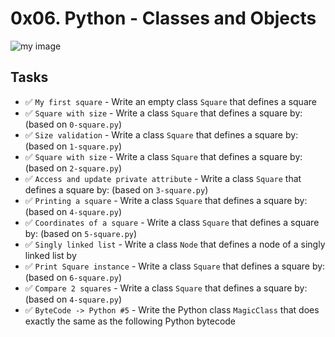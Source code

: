 # 0x06. Python - Classes and Objects

![my image](https://s3.amazonaws.com/intranet-projects-files/holbertonschool-higher-level_programming+/247/oop-meme.jpg)

## Tasks

- :white_check_mark: ``My first square`` - Write an empty class `Square` that defines a square
- :white_check_mark: ``Square with size`` - Write a class `Square` that defines a square by: (based on `0-square.py`)
- :white_check_mark: ``Size validation`` - Write a class `Square` that defines a square by: (based on `1-square.py`)
- :white_check_mark: ``Square with size`` - Write a class `Square` that defines a square by: (based on `2-square.py`)
- :white_check_mark: ``Access and update private attribute`` - Write a class `Square` that defines a square by: (based on `3-square.py`)
- :white_check_mark: ``Printing a square`` - Write a class `Square` that defines a square by: (based on `4-square.py`)
- :white_check_mark: ``Coordinates of a square`` - Write a class `Square` that defines a square by: (based on `5-square.py`)
- :white_check_mark: ``Singly linked list`` - Write a class `Node` that defines a node of a singly linked list by
- :white_check_mark: ``Print Square instance`` - Write a class `Square` that defines a square by: (based on `6-square.py`)
- :white_check_mark: ``Compare 2 squares`` - Write a class `Square` that defines a square by: (based on `4-square.py`)
- :white_check_mark: ``ByteCode -> Python #5`` - Write the Python class `MagicClass` that does exactly the same as the following Python bytecode
